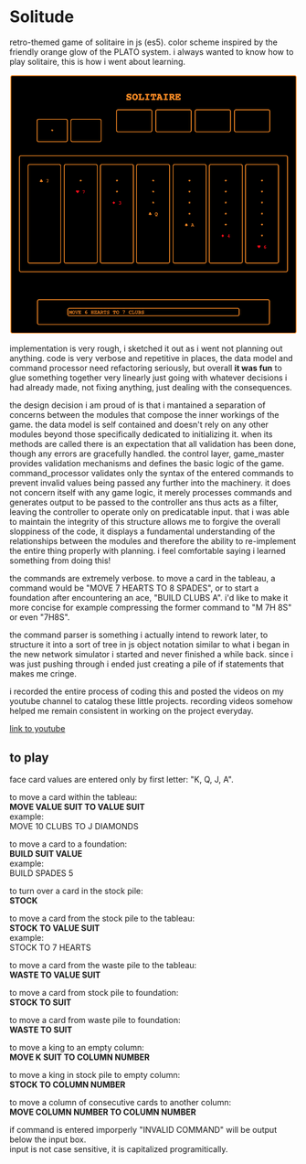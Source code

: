 # Solitude
retro-themed game of solitaire in js (es5). color scheme inspired by the friendly orange glow of the PLATO system. i always wanted to know how
to play solitaire, this is how i went about learning.

![screenshot of game running](/screenshot.png)

implementation is very rough, i sketched it out as i went not planning out anything. code is very verbose and repetitive in places, the data model
and command processor need refactoring seriously, but overall **it was fun** to glue something together very linearly just going with whatever
decisions i had already made, not fixing anything, just dealing with the consequences.

the design decision i am proud of is that i mantained a separation of concerns between the modules that compose the inner workings of the game.
the data model is self contained and doesn't rely on any other modules beyond those specifically dedicated to initializing it.
when its methods are called there is an expectation that all validation
has been done, though any errors are gracefully handled. the control layer, game_master provides validation mechanisms and defines the basic 
logic of the game. command_processor validates only the syntax of the entered commands to prevent invalid values being passed any further into 
the machinery. it does not concern itself with any game logic, it merely processes commands and generates output to be passed to the controller
ans thus acts as a filter, leaving the controller to operate only on predicatable input. that i was able to maintain the integrity of this
structure allows me to forgive the overall sloppiness of the code, it displays a fundamental understanding of the relationships between the 
modules and therefore the ability to re-implement the entire thing properly with planning. i feel comfortable saying i learned something from 
doing this!

the commands are extremely verbose. to move a card in the tableau, a command would be "MOVE 7 HEARTS TO 8 SPADES", or to start a foundation
after encountering an ace, "BUILD CLUBS A". i'd like to make it more concise for example compressing the former command to "M 7H 8S" or even
"7H8S".

the command parser is something i actually intend to rework later, to structure it into a sort of tree in js object notation similar to what 
i began in the new network simulator i started and never finished a while back. since i was just pushing through i ended just creating a pile 
of if statements that makes me cringe.

i recorded the entire process of coding this and posted the videos on my youtube channel to catalog these little projects. recording videos 
somehow helped me remain consistent in working on the project everyday.

[link to youtube](https://www.youtube.com/channel/UCv3VcivgQIACRhafV86Usng)

## to play
face card values are entered only by first letter: "K, Q, J, A".

to move a card within the tableau:  
**MOVE VALUE SUIT TO VALUE SUIT**  
example:  
MOVE 10 CLUBS TO J DIAMONDS 

to move a card to a foundation:  
**BUILD SUIT VALUE**    
example:  
BUILD SPADES 5  

to turn over a card in the stock pile:  
**STOCK**  
  
to move a card from the stock pile to the tableau:  
**STOCK TO VALUE SUIT**  
example:  
STOCK TO 7 HEARTS  

to move a card from the waste pile to the tableau:  
**WASTE TO VALUE SUIT**  

to move a card from stock pile to foundation:  
**STOCK TO SUIT**  

to move a card from waste pile to foundation:  
**WASTE TO SUIT**  

to move a king to an empty column:  
**MOVE K SUIT TO COLUMN NUMBER**  

to move a king in stock pile to empty column:  
**STOCK TO COLUMN NUMBER**  

to move a column of consecutive cards to another column:  
**MOVE COLUMN NUMBER TO COLUMN NUMBER**  

if command is entered imporperly "INVALID COMMAND" will be output below the input box.  
input is not case sensitive, it is capitalized programitically.  


